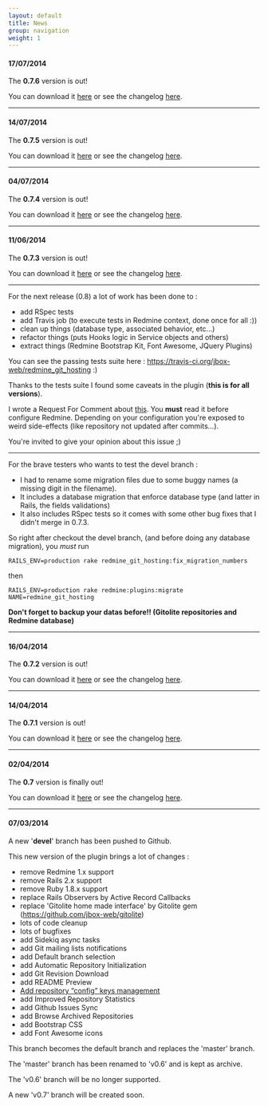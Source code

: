 ```yaml
---
layout: default
title: News
group: navigation
weight: 1
---
```


#### **17/07/2014**

The **0.7.6** version is out!

You can download it [here](https://github.com/jbox-web/redmine_git_hosting/releases/tag/0.7.6) or see the changelog [here](/about/release-notes/#release-076).

***

#### **14/07/2014**

The **0.7.5** version is out!

You can download it [here](https://github.com/jbox-web/redmine_git_hosting/releases/tag/0.7.5) or see the changelog [here](/about/release-notes/#release-075).

***

#### **04/07/2014**

The **0.7.4** version is out!

You can download it [here](https://github.com/jbox-web/redmine_git_hosting/releases/tag/0.7.4) or see the changelog [here](/about/release-notes/#release-074).

***

#### **11/06/2014**

The **0.7.3** version is out!

You can download it [here](https://github.com/jbox-web/redmine_git_hosting/releases/tag/0.7.3) or see the changelog [here](/about/release-notes/#release-073).

***

For the next release (0.8) a lot of work has been done to :

* add RSpec tests
* add Travis job (to execute tests in Redmine context, done once for all :))
* clean up things (database type, associated behavior, etc...)
* refactor things (puts Hooks logic in Service objects and others)
* extract things (Redmine Bootstrap Kit, Font Awesome, JQuery Plugins)

You can see the passing tests suite here : https://travis-ci.org/jbox-web/redmine_git_hosting :)

Thanks to the tests suite I found some caveats in the plugin (**this is for all versions**).

I wrote a Request For Comment about [this](https://github.com/jbox-web/redmine_git_hosting/issues/199). You **must** read it before configure Redmine. Depending on your configuration you're exposed to weird side-effects (like repository not updated after commits...).

You're invited to give your opinion about this issue ;)

***

For the brave testers who wants to test the devel branch :

 * I had to rename some migration files due to some buggy names (a missing digit in the filename).
 * It includes a database migration that enforce database type (and latter in Rails, the fields validations)
 * It also includes RSpec tests so it comes with some other bug fixes that I didn't merge in 0.7.3.

So right after checkout the devel branch, (and before doing any database migration), you *must* run

    RAILS_ENV=production rake redmine_git_hosting:fix_migration_numbers

then

    RAILS_ENV=production rake redmine:plugins:migrate NAME=redmine_git_hosting

**Don't forget to backup your datas before!! (Gitolite repositories and Redmine database)**

***

#### **16/04/2014**

The **0.7.2** version is out!

You can download it [here](https://github.com/jbox-web/redmine_git_hosting/releases/tag/0.7.2) or see the changelog [here](/about/release-notes/#release-072).

***

#### **14/04/2014**

The **0.7.1** version is out!

You can download it [here](https://github.com/jbox-web/redmine_git_hosting/releases/tag/0.7.1) or see the changelog [here](/about/release-notes/#release-071).

***

#### **02/04/2014**

The **0.7** version is finally out!

You can download it [here](https://github.com/jbox-web/redmine_git_hosting/releases/tag/0.7.0) or see the changelog [here](/about/release-notes/#release-070).

***

#### **07/03/2014**

A new '**devel**' branch has been pushed to Github.

This new version of the plugin brings a lot of changes :
* remove Redmine 1.x support
* remove Rails 2.x support
* remove Ruby 1.8.x support
* replace Rails Observers by Active Record Callbacks
* replace 'Gitolite home made interface' by Gitolite gem (https://github.com/jbox-web/gitolite)
* lots of code cleanup
* lots of bugfixes
* add Sidekiq async tasks
* add Git mailing lists notifications
* add Default branch selection
* add Automatic Repository Initialization
* add Git Revision Download
* add README Preview
* [Add repository “config” keys management](https://github.com/jbox-web/redmine_git_hosting/issues/78)
* add Improved Repository Statistics
* add Github Issues Sync
* add Browse Archived Repositories
* add Bootstrap CSS
* add Font Awesome icons

This branch becomes the default branch and replaces the 'master' branch.

The 'master' branch has been renamed to 'v0.6' and is kept as archive.

The 'v0.6' branch will be no longer supported.

A new 'v0.7' branch will be created soon.

